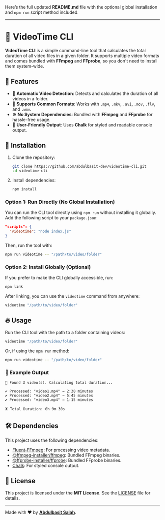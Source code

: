 Here’s the full updated **README.md** file with the optional global installation and `npm run` script method included:

---

# 📼 VideoTime CLI

**VideoTime CLI** is a simple command-line tool that calculates the total duration of all video files in a given folder. It supports
multiple video formats and comes bundled with **FFmpeg** and **FFprobe**, so you don't need to install them system-wide.

## 🚀 Features

- 🎥 **Automatic Video Detection**: Detects and calculates the duration of all videos in a folder.
- 📂 **Supports Common Formats**: Works with `.mp4`, `.mkv`, `.avi`, `.mov`, `.flv`, and `.wmv`.
- ⚙️ **No System Dependencies**: Bundled with **FFmpeg** and **FFprobe** for hassle-free usage.
- 🎨 **User-Friendly Output**: Uses **Chalk** for styled and readable console output.

## 📌 Installation

1. Clone the repository:
   ```sh
   git clone https://github.com/abdulbasit-dev/videotime-cli.git
   cd videotime-cli
   ```
2. Install dependencies:
   ```sh
   npm install
   ```

### Option 1: Run Directly (No Global Installation)

You can run the CLI tool directly using `npm run` without installing it globally. Add the following script to your `package.json`:

```json
"scripts": {
  "videotime": "node index.js"
}
```

Then, run the tool with:

```sh
npm run videotime -- "/path/to/video/folder"
```

### Option 2: Install Globally (Optional)

If you prefer to make the CLI globally accessible, run:

```sh
npm link
```

After linking, you can use the `videotime` command from anywhere:

```sh
videotime "/path/to/video/folder"
```

## 🔥 Usage

Run the CLI tool with the path to a folder containing videos:

```sh
videotime "/path/to/video/folder"
```

Or, if using the `npm run` method:

```sh
npm run videotime -- "/path/to/video/folder"
```

### 📌 Example Output

```
📂 Found 3 video(s). Calculating total duration...

✔ Processed: "video1.mp4" → 2:30 minutes
✔ Processed: "video2.mp4" → 5:45 minutes
✔ Processed: "video3.mp4" → 1:15 minutes

⏳ Total Duration: 0h 9m 30s
```

## 🛠️ Dependencies

This project uses the following dependencies:

- [Fluent-FFmpeg](https://www.npmjs.com/package/fluent-ffmpeg): For processing video metadata.
- [@ffmpeg-installer/ffmpeg](https://www.npmjs.com/package/@ffmpeg-installer/ffmpeg): Bundled FFmpeg binaries.
- [@ffprobe-installer/ffprobe](https://www.npmjs.com/package/@ffprobe-installer/ffprobe): Bundled FFprobe binaries.
- [Chalk](https://www.npmjs.com/package/chalk): For styled console output.

## 📝 License

This project is licensed under the **MIT License**. See the [LICENSE](LICENSE) file for details.

---

Made with ❤️ by **[Abdulbasit Salah](https://github.com/abdulbasit-dev)**.
